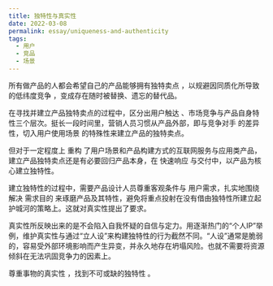 ```yaml
---
title: 独特性与真实性
date: 2022-03-08
permalink: essay/uniqueness-and-authenticity
tags:
  - 用户
  - 竞品
  - 场景
---
```

所有做产品的人都会希望自己的产品能够拥有独特卖点 ，以规避因同质化所导致的低纬度竞争 ，变成存在随时被替换、遗忘的替代品。

在寻找并建立产品独特卖点的过程中，区分出用户触达 、市场竞争与产品自身特性三个层次。挺长一段时间里，营销人员习惯从产品外部，即与竞争对手 的差异性，切入用户使用场景 的特殊性来建立产品的独特卖点。

但对于一定程度上 重构 了用户场景和产品构建方式的互联网服务与应用类产品，建立产品独特卖点还是有必要回归产品本身，在 快速响应 与交付中，以产品为核心建立独特性。

建立独特性的过程中，需要产品设计人员尊重客观条件与 用户需求，扎实地围绕解决 需求目的 来琢磨产品及其特性，避免将重点投射在没有借由独特性所建立起护城河的策略上。这就对真实性提出了要求。

真实性所反映出来的是不会陷入自我怀疑的自信与定力。用逐渐热门的“个人IP”举例，维护真实性与通过“立人设”来构建独特性的行为截然不同。“人设”通常是脆弱的，容易受外部环境影响而产生异变，并永久地存在坍塌风险。也就不需要将资源倾斜在无法巩固竞争力的因素上。

尊重事物的真实性 ，找到不可或缺的独特性 。